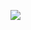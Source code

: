 
![](https://upload.wikimedia.org/wikipedia/commons/thumb/6/68/Osaka_in_Osaka_Prefecture_Ja.svg/250px-Osaka_in_Osaka_Prefecture_Ja.svg.png)
